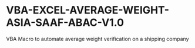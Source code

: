 # VBA-EXCEL-AVERAGE-WEIGHT-ASIA-SAAF-ABAC-V1.0
VBA Macro to automate average weight verification on a shipping company
